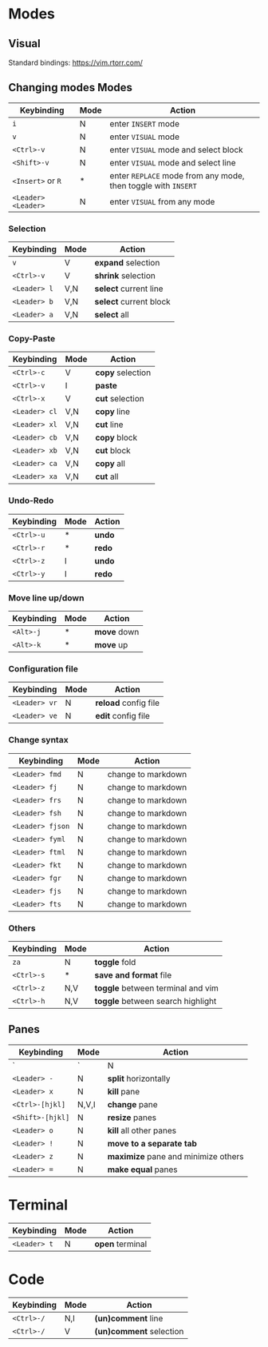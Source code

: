 
# Modes

## Visual
Standard bindings: https://vim.rtorr.com/

## Changing modes Modes

| Keybinding         | Mode   | Action  |
|--------------------|--------|---------|
| `i`                | N | enter `INSERT` mode |
| `v`                | N | enter `VISUAL` mode |
| `<Ctrl>-v`         | N | enter `VISUAL` mode and select block |
| `<Shift>-v`        | N | enter `VISUAL` mode and select line |
| `<Insert>` or `R`  | * | enter `REPLACE` mode from any mode, then toggle with `INSERT` |
| `<Leader> <Leader>` | N | enter `VISUAL` from any mode |

### Selection

| Keybinding         | Mode   | Action  |
|--------------------|--------|---------|
| `v`                | V | **expand** selection |
| `<Ctrl>-v`         | V | **shrink** selection |
| `<Leader> l`       | V,N | **select** current line |
| `<Leader> b`       | V,N | **select** current block |
| `<Leader> a`       | V,N | **select** all |

### Copy-Paste

| Keybinding         | Mode   | Action  |
|--------------------|--------|---------|
| `<Ctrl>-c`         | V | **copy** selection |
| `<Ctrl>-v`         | I | **paste** |
| `<Ctrl>-x`         | V | **cut** selection |
| `<Leader> cl`      | V,N | **copy** line |
| `<Leader> xl`      | V,N | **cut** line |
| `<Leader> cb`      | V,N | **copy** block |
| `<Leader> xb`      | V,N | **cut** block |
| `<Leader> ca`      | V,N | **copy** all |
| `<Leader> xa`      | V,N | **cut** all |

### Undo-Redo

| Keybinding         | Mode   | Action  |
|--------------------|--------|---------|
| `<Ctrl>-u`         | * | **undo** |
| `<Ctrl>-r`         | * | **redo** |
| `<Ctrl>-z`         | I | **undo** |
| `<Ctrl>-y`         | I | **redo** |

### Move line up/down

| Keybinding         | Mode   | Action  |
|--------------------|--------|---------|
| `<Alt>-j`          | * | **move** down |
| `<Alt>-k`          | * | **move** up |

### Configuration file

| Keybinding         | Mode   | Action  |
|--------------------|--------|---------|
| `<Leader> vr`      | N | **reload** config file |
| `<Leader> ve`      | N | **edit** config file |

### Change syntax

| Keybinding         | Mode   | Action  |
|--------------------|--------|---------|
| `<Leader> fmd`     | N | change to markdown |
| `<Leader> fj`      | N | change to markdown |
| `<Leader> frs`     | N | change to markdown |
| `<Leader> fsh`     | N | change to markdown |
| `<Leader> fjson`   | N | change to markdown |
| `<Leader> fyml`    | N | change to markdown |
| `<Leader> ftml`    | N | change to markdown |
| `<Leader> fkt`     | N | change to markdown |
| `<Leader> fgr`     | N | change to markdown |
| `<Leader> fjs`     | N | change to markdown |
| `<Leader> fts`     | N | change to markdown |

### Others

| Keybinding         | Mode   | Action  |
|--------------------|--------|---------|
| `za`               | N | **toggle** fold |
| `<Ctrl>-s`         | * | **save and format** file |
| `<Ctrl>-z`         | N,V | **toggle** between terminal and vim |
| `<Ctrl>-h`         | N,V | **toggle** between search highlight |

## Panes

| Keybinding         | Mode   | Action  |
|--------------------|--------|---------|
| `<Leader> |`       | N | **split** vertically |
| `<Leader> -`       | N | **split** horizontally |
| `<Leader> x`       | N | **kill** pane |
| `<Ctrl>-[hjkl]`    | N,V,I | **change** pane |
| `<Shift>-[hjkl]`   | N | **resize** panes |
| `<Leader> o`       | N | **kill** all other panes |
| `<Leader> !`       | N | **move to a separate tab** |
| `<Leader> z`       | N | **maximize** pane and minimize others |
| `<Leader> =`       | N | **make equal** panes |

# Terminal

| Keybinding         | Mode   | Action  |
|--------------------|--------|---------|
| `<Leader> t`       | N | **open** terminal |

# Code

| Keybinding         | Mode   | Action  |
|--------------------|--------|---------|
| `<Ctrl>-/`         | N,I | **(un)comment** line |
| `<Ctrl>-/`         | V | **(un)comment** selection |
